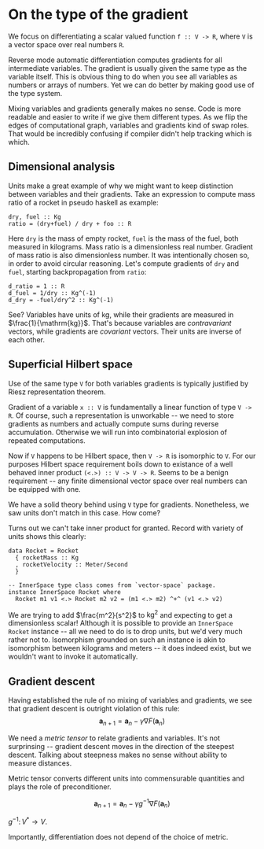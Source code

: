 # On the type of the gradient
We focus on differentiating a scalar valued function `f :: V -> R`,
where `V` is a vector space over real numbers `R`.

Reverse mode automatic differentiation computes gradients
for all intermediate variables. The gradient is usually given
the same type as the variable itself. This is obvious thing to do
when you see all variables as numbers or arrays of numbers.
Yet we can do better by making good use of the type system.

Mixing variables and gradients generally makes no sense.
Code is more readable and easier to write if we give them
different types.
As we flip the edges of computational graph, variables
and gradients kind of swap roles. That would be incredibly confusing
if compiler didn't help tracking which is which.

## Dimensional analysis
Units make a great example of why we might want to keep distinction
between variables and their gradients. Take an expression to compute
mass ratio of a rocket in pseudo haskell as example:

~~~ {.haskell}
dry, fuel :: Kg
ratio = (dry+fuel) / dry + foo :: R
~~~

Here `dry` is the mass of empty rocket, `fuel` is the mass of the fuel,
both measured in kilograms. Mass ratio is a dimensionless real number.
Gradient of mass ratio is also dimensionless number.
It was intentionally chosen so, in order to avoid circular reasoning.
Let's compute gradients of `dry` and `fuel`, starting backpropagation
from `ratio`:

~~~ {.haskell}
d_ratio = 1 :: R
d_fuel = 1/dry :: Kg^(-1)
d_dry = -fuel/dry^2 :: Kg^(-1)
~~~

See? Variables have units of $\mathrm{kg}$, while their gradients
are measured in $\frac{1}{\mathrm{kg}}$. That's because variables are
_contravariant_ vectors, while gradients are _covariant_ vectors.
Their units are inverse of each other.

## Superficial Hilbert space

Use of the same type `V` for both variables gradients is
typically justified by Riesz representation theorem.

Gradient of a variable `x :: V` is fundamentally a
linear function of type `V -> R`. Of course, such a representation is
unworkable -- we need to store gradients as numbers and actually compute sums
during reverse accumulation. Otherwise we will run into combinatorial
explosion of repeated computations.

Now if `V` happens to be Hilbert space, then `V -> R` is isomorphic to `V`.
For our purposes Hilbert space requirement boils down
to existance of a well behaved inner product
`(<.>) :: V -> V -> R`.
Seems to be a benign requirement -- any finite
dimensional vector space over real numbers can be equipped with one.

We have a solid theory behind using `V` type for gradients. Nonetheless,
we saw units don't match in this case. How come?

Turns out we can't take inner product for granted. Record with variety of
units shows this clearly:

~~~ {.haskell}
data Rocket = Rocket
  { rocketMass :: Kg
  , rocketVelocity :: Meter/Second
  }

-- InnerSpace type class comes from `vector-space` package.
instance InnerSpace Rocket where
  Rocket m1 v1 <.> Rocket m2 v2 = (m1 <.> m2) ^+^ (v1 <.> v2)
~~~

We are trying to add $\frac{m^2}{s^2}$ to $\mathrm{kg}^2$ and expecting to get a
dimensionless scalar! Although it is possible to provide an `InnerSpace Rocket`
instance -- all we need to do
is to drop units, but we'd very much rather not to. Isomorphism grounded on
such an instance is akin to isomorphism between kilograms and meters -- it does
indeed exist, but we wouldn't want to invoke it automatically.

## Gradient descent

Having established the rule of no mixing of variables and gradients, we
see that gradient descent is outright violation of this rule:
$$\mathbf{a}_{n+1} = \mathbf{a}_n-\gamma\nabla F(\mathbf{a}_n)$$

We need a _metric tensor_ to relate gradients and variables. It's not
surprinsing -- gradient descent moves in the direction of the steepest
descent. Talking about steepness makes no sense without ability to
measure distances.

Metric tensor converts different units into commensurable quantities
and plays the role of preconditioner.

$$\mathbf{a}_{n+1} = \mathbf{a}_n-\gamma g^{-1} \nabla F(\mathbf{a}_n)$$

$g^{-1}\colon V^* \to V$.

Importantly, differentiation does not depend of the choice of metric.

